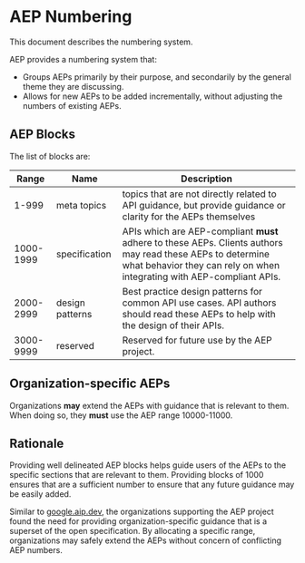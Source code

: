 # AEP Numbering

This document describes the numbering system.

AEP provides a numbering system that:

- Groups AEPs primarily by their purpose, and secondarily by the general theme
  they are discussing.
- Allows for new AEPs to be added incrementally, without adjusting the
  numbers of existing AEPs.

## AEP Blocks

The list of blocks are:

| Range     | Name            | Description                                                                                                                                                                           |
| --------- | --------------- | ------------------------------------------------------------------------------------------------------------------------------------------------------------------------------------- |
| 1-999     | meta topics     | topics that are not directly related to API guidance, but provide guidance or clarity for the AEPs themselves                                                                         |
| 1000-1999 | specification   | APIs which are AEP-compliant **must** adhere to these AEPs. Clients authors may read these AEPs to determine what behavior they can rely on when integrating with AEP-compliant APIs. |
| 2000-2999 | design patterns | Best practice design patterns for common API use cases. API authors should read these AEPs to help with the  design of their APIs.                                                    |
| 3000-9999 | reserved        | Reserved for future use by the AEP project.                                                                                                                                           |

## Organization-specific AEPs

Organizations **may** extend the AEPs with guidance that is relevant to them.
When doing so, they **must** use the AEP range 10000-11000.

## Rationale

Providing well delineated AEP blocks helps guide users of the AEPs to the
specific sections that are relevant to them. Providing blocks of 1000 ensures
that are a sufficient number to ensure that any future guidance may be easily
added.

Similar to [google.aip.dev](google.aip.dev), the organizations supporting the
AEP project found the need for providing organization-specific guidance that is
a superset of the open specification. By allocating a specific range,
organizations may safely extend the AEPs without concern of conflicting AEP
numbers.